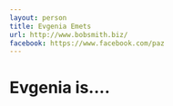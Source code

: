 ```yaml
---
layout: person
title: Evgenia Emets
url: http://www.bobsmith.biz/
facebook: https://www.facebook.com/paz
---
```


# Evgenia is....